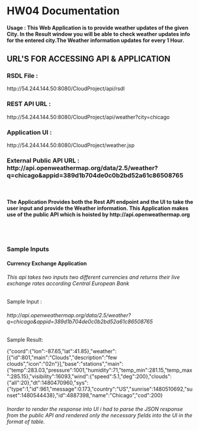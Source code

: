 <h1> HW04 Documentation</h1>

<h4>Usage : This Web Application is to provide  weather updates of the given City. In the Result window you will be able to check weather updates info for the entered city.The Weather information updates for every 1 Hour.</h4>

<h2>URL'S FOR ACCESSING API & APPLICATION</h2>
<h3>RSDL File : </h3>http://54.244.144.50:8080/CloudProject/api/rsdl <br/>
<h3>REST API URL : </h3>http://54.244.144.50:8080/CloudProject/api/weather?city=chicago <br/>
<h3>Application UI : </h3>http://54.244.144.50:8080/CloudProject/weather.jsp<br/>
<h3>External Public API URL : http://api.openweathermap.org/data/2.5/weather?q=chicago&appid=389d1b704de0c0b2bd52a61c86508765 </h3><br/>
<h4>The Application Provides both the Rest API endpoint and the UI to take the user input and provide the Weather information.
This Application makes use of the public API which is hoisted by http://api.openweathermap.org</h4>

<br/><br/>
<h3>Sample Inputs</h3>
<h4> Currency Exchange Application </h4>
<h6> This api takes two inputs two different currencies and returns their live exchange rates according Central European Bank</h6>

Sample Input :

<h6> http://api.openweathermap.org/data/2.5/weather?q=chicago&appid=389d1b704de0c0b2bd52a61c86508765</h6>

Sample Result:

{"coord":{"lon":-87.65,"lat":41.85},"weather":[{"id":801,"main":"Clouds","description":"few clouds","icon":"02n"}],"base":"stations","main":{"temp":283.03,"pressure":1001,"humidity":71,"temp_min":281.15,"temp_max":285.15},"visibility":16093,"wind":{"speed":5.1,"deg":200},"clouds":{"all":20},"dt":1480470960,"sys":{"type":1,"id":961,"message":0.173,"country":"US","sunrise":1480510692,"sunset":1480544438},"id":4887398,"name":"Chicago","cod":200}


<h6>Inorder to render the response into UI i had to parse the JSON response from the public API and rendered only the necessary fields into the UI in the format of table. </h6>

